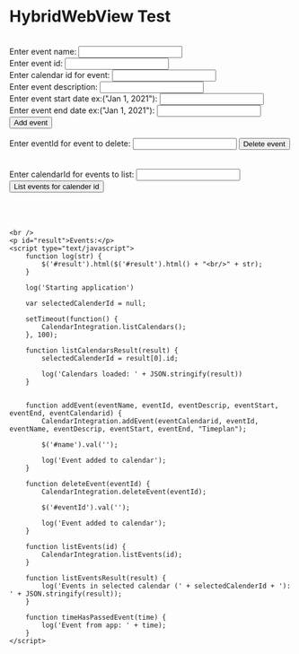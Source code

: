 <html>

<head>
    <meta http-equiv="refresh" content="120">
    <meta http-equiv="cache-control" content="max-age=0" />
    <meta http-equiv="cache-control" content="no-cache" />
    <meta http-equiv="expires" content="0" />
    <meta http-equiv="expires" content="Tue, 01 Jan 1980 1:00:00 GMT" />
    <meta http-equiv="pragma" content="no-cache" />
</head>

<body>
    <script src="https://code.jquery.com/jquery-2.1.4.min.js"></script>
    <h1>HybridWebView Test</h1>
    <br /> Enter event name: <input type="text" id="name">
        <br /> Enter event id: <input type="text" id="eventId">
            <br /> Enter calendar id for event: <input type="text" id="eventCalendarId">
        <br /> Enter event description: <input type="text" id="eventDescription">
        <br /> Enter event start date ex:("Jan 1, 2021"): <input type="text" id="eventStartdate">
        <br /> Enter event end date ex:("Jan 1, 2021"): <input type="text" id="eventEnddate">
        <br />
        <button type="button" onclick="javascript: addEvent($('#name').val(), $('#eventId').val(), $('#eventDescription').val(), $('#eventStartdate').val(), $('#eventEnddate').val(), $('#eventCalendarId').val())">Add event</button>
    <br />
    <br /> Enter eventId for event to delete: <input type="text" id="eventId">
        <button type="button" onclick="javascript: deleteEvent($('#eventId').val())">Delete event</button>
        <br />
    <br />
    <br /> Enter calendarId for events to list: <input type="text" id="calendarId">    
        <button type="button" onclick="javascript: listEvents($('#calendarId').val())">List events for calender id</button>
    <br />
    <br />
     <br />
    <br />

    <br />
    <p id="result">Events:</p>
    <script type="text/javascript">
        function log(str) {
            $('#result').html($('#result').html() + "<br/>" + str);
        }

        log('Starting application')

        var selectedCalenderId = null;
        
        setTimeout(function() {
            CalendarIntegration.listCalendars();
        }, 100);

        function listCalendarsResult(result) {
            selectedCalenderId = result[0].id;
        
            log('Calendars loaded: ' + JSON.stringify(result))
        }        


        function addEvent(eventName, eventId, eventDescrip, eventStart, eventEnd, eventCalendarid) {
            CalendarIntegration.addEvent(eventCalendarid, eventId, eventName, eventDescrip, eventStart, eventEnd, "Timeplan");

            $('#name').val('');

            log('Event added to calendar');
        }
        
        function deleteEvent(eventId) {
            CalendarIntegration.deleteEvent(eventId);

            $('#eventId').val('');

            log('Event added to calendar');
        }        

        function listEvents(id) {
            CalendarIntegration.listEvents(id);
        }

        function listEventsResult(result) {
            log('Events in selected calendar (' + selectedCalenderId + '): ' + JSON.stringify(result));
        }

        function timeHasPassedEvent(time) {
            log('Event from app: ' + time);
        }
    </script>
</body>

</html>
